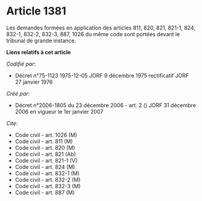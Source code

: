 # Article 1381

Les demandes formées en application des articles 811, 820, 821, 821-1, 824, 832-1, 832-2, 832-3, 887, 1026 du même code sont
portées devant le tribunal de grande instance.

**Liens relatifs à cet article**

_Codifié par_:

  - Décret n°75-1123 1975-12-05 JORF 9 décembre 1975 rectificatif JORF 27 janvier 1976

_Créé par_:

  - Décret n°2006-1805 du 23 décembre 2006 - art. 2 () JORF 31 décembre 2006 en vigueur le 1er janvier 2007

_Cite_:

  - Code civil - art. 1026 (M)
  - Code civil - art. 811 (M)
  - Code civil - art. 820 (M)
  - Code civil - art. 821 (Ab)
  - Code civil - art. 821-1 (V)
  - Code civil - art. 824 (M)
  - Code civil - art. 832-1 (M)
  - Code civil - art. 832-2 (M)
  - Code civil - art. 832-3 (M)
  - Code civil - art. 887 (M)
